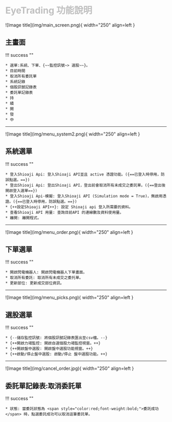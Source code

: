 # <font color="silver">EyeTrading 功能說明</font>

<div markdown>
![Image title](img/main_screen.png){ width="250" align=left }

## 主畫面
!!! success ""

    * 選單:系統、下單、{~~監控訊號~> 選股~~}。
    * 目前時間
    * 取消所有委託單
    * 系統記錄
    * 個股訊號記錄表
    * 委託單記錄表
    * 持
    * 續
    * 開
    * 發
    * 中

</div>
<hr>
<div markdown>
![Image title](img/menu_system2.png){ width="250" align=left }

## 系統選單

!!! success ""

    * 登入Shioaji Api: 登入Shioaji API並且 active 憑證功能。({==已登入時停用，防誤點選。==})
    * 登出Shioaji Api: 登出Shioaji API，登出前會取消所有未成交之委託單。({==登出後開啟登入選單==})
    * 登入Shioaji Api-模擬: 登入Shioaji API (Simulation mode = True)，無啟用憑證。({==已登入時停用，防誤點選。==})
    * {++設定Shioaji API++}: 設定 Shioaji api 登入所需要的資料。
    * 查看Shioaji API 用量: 查詢目前API 的連線數及資料使用量。
    * 離開: 離開程式。
</div>
<hr>
<div markdown>
![Image title](img/menu_order.png){ width="250" align=left }

## 下單選單

!!! success ""

    * 開啟閃電機器人: 開啟閃電機器人下單畫面。
    * 取消所有委託: 取消所有未成交之委托單。
    * 更新部位: 更新成交部位資訊。
</div>
<hr>
<div markdown>
![Image title](img/menu_picks.png){ width="250" align=left }

## 選股選單

!!! success ""

    * {--儲存監控訊號: 將個股訊號記錄表匯出至csv檔。--}
    * {++開啟力竭監控: 開啟自選個股力竭監控視窗。++}
    * {++開啟盤中選股: 開啟盤中選股功能視窗。++}
    * {++啟動/停止盤中選股: 啟動/停止 盤中選股功能。++}

</div>
<hr>
<div markdown>
![Image title](img/cancel_order.jpg){ width="250" align=left }

## 委託單記錄表:取消委託單

!!! success ""

    * 狀態: 當委託狀態為 <span style="color:red;font-weight:bold;">委託成功</span> 時，點選委託成功可以取消這筆委託單。

</div>
